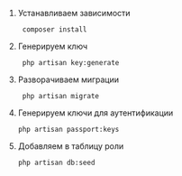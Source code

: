 1. Устанавливаем зависимости

        composer install

2. Генерируем ключ

        php artisan key:generate

3. Разворачиваем миграции

        php artisan migrate

4. Генерируем ключи для аутентификации

       php artisan passport:keys

5. Добавляем в таблицу роли
      
       php artisan db:seed    
